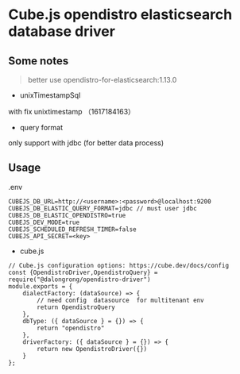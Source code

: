 # Cube.js opendistro elasticsearch database driver

## Some notes

>  better use opendistro-for-elasticsearch:1.13.0

* unixTimestampSql 

with fix unixtimestamp （1617184163）

* query format

only support with jdbc (for better data process)

## Usage

.env

```code
CUBEJS_DB_URL=http://<username>:<password>@localhost:9200
CUBEJS_DB_ELASTIC_QUERY_FORMAT=jdbc // must user jdbc 
CUBEJS_DB_ELASTIC_OPENDISTRO=true
CUBEJS_DEV_MODE=true
CUBEJS_SCHEDULED_REFRESH_TIMER=false
CUBEJS_API_SECRET=<key>
```

* cube.js

```code
// Cube.js configuration options: https://cube.dev/docs/config
const {OpendistroDriver,OpendistroQuery} = require("@dalongrong/opendistro-driver")
module.exports = {
    dialectFactory: (dataSource) => {
        // need config  datasource  for multitenant env
        return OpendistroQuery
    },
    dbType: ({ dataSource } = {}) => {
        return "opendistro"
    },
    driverFactory: ({ dataSource } = {}) => {
        return new OpendistroDriver({})
    }
};

```


